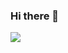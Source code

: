 ### Hi there 👋

<a href="https://www.instagram.com/huma_n__torch/" target="_blank"><img src="https://img.shields.io/badge/뱃지레이블-배경색?style=뱃지모양&logo=#E4405F&logoColor=로고색상"/></a>

<!--
**Oong2/Oong2** is a ✨ _special_ ✨ repository because its `README.md` (this file) appears on your GitHub profile.

Here are some ideas to get you started:

- 🔭 I’m currently working on ...
- 🌱 I’m currently learning ...
- 👯 I’m looking to collaborate on ...
- 🤔 I’m looking for help with ...
- 💬 Ask me about ...
- 📫 How to reach me: ...
- 😄 Pronouns: ...
- ⚡ Fun fact: ...
-->
